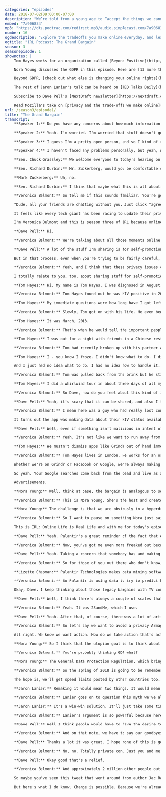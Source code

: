 ```yaml
---
categories: "episodes"
date: 2018-07-02T09:00:00-07:00
description: "We’re told from a young age to “accept the things we cannot change.” But should this be the case online as well? We click “Accept” every day, but often don’t know what we’re giving away. Is it a fair trade, and should we demand a better bargain? [Veronica Belmont](https://twitter.com/Veronica) and special guest [Dave Pell](https://twitter.com/davepell) explore if what we get for what we give online is a good deal. We hear how one man’s HIV status was exposed without permission, how a massive data-mining company is using our information to predict how we'll behave, and why on earth our email inboxes are filling up with privacy policies."
embed: "7a906834"
mp3: "https://dts.podtrac.com/redirect.mp3/audio.simplecast.com/7a906834.mp3"
number: 16
ogdescription: "Explore the tradeoffs you make online everyday, and learn why on earth your email inbox is filling up with privacy policies."
ogtitle: "IRL Podcast: The Grand Bargain"
season: 3
seasonepisode: 1
shownotes: |
    Tom Hayes works for an organization called [Beyond Positive](http://www.beyondpositive.org/).

    Nora Young discusses the GDPR in this episode. Here are [13 more things you need to know about the GDPR](https://blog.mozilla.org/internetcitizen/2018/05/23/gdpr-mozilla/).

    Beyond GDPR, [check out what else is changing your online rights](http://blog.mozilla.org/internetcitizen/2018/06/25/changes-to-online-rights/).

    The rest of Jaron Lanier's talk can be heard on [TED Talks Daily](https://player.fm/series/tedtalks-audio/how-we-need-to-remake-the-internet-jaron-lanier).

    Subscribe to Dave Pell's [NextDraft newsletter](https://nextdraft.com/).

    Read Mozilla's take on [privacy and the trade-offs we make online](https://www.mozilla.org/internet-health/privacy-security/).
url: /season3/episode1/
title: "The Grand Bargain"
transcript: |
    **Speaker 1:** Do you have any concerns about how much information you've got available online?

    **Speaker 2:** Yeah. I'm worried. I'm worried that stuff doesn't go away. They could sell my information, right, to Russians?

    **Speaker 3:** I guess I'm a pretty open person, and so I kind of realize that all of the information is already available about me, so I just have to be an open book and be okay with that.

    **Speaker 4:** I haven't faced any problems personally, but yeah, what I see or listen to on the TV does concern me.

    **Sen. Chuck Grassley:** We welcome everyone to today's hearing on Facebook social media privacy, and the use and abuse of data. Although not unprecedented-

    **Sen. Richard Durbin:** Mr. Zuckerberg, would you be comfortable sharing with us the name of the hotel you stayed in last night?

    **Mark Zuckerberg:** Uh, no.

    **Sen. Richard Durbin:** I think that maybe what this is all about: your right to privacy, the limits of your right to privacy and how much you give away.

    **Veronica Belmont:** So tell me if this sounds familiar. You're going about your day, jamming on your laptop and you open an app because you're, I don't know, trying to chat with your friends. Suddenly, a window pops open announcing a new privacy agreement, an agreement between you and Big Company X. And yeah, you're going to agree. You scroll to the bottom, click that little button and agree to whatever they want. It feels like we're entering into these bargains every day of our life, bargains where we're giving something up for all that free stuff, but what exactly?

    "Dude, all your friends are chatting without you. Just click "agree." And listen, I very much get it. We're busy and we're all vaguely aware that online life means entering into these agreements, dozens, hundreds of them every year. But here's the thing: The more our real lives play out online, the bigger the stakes get. That's why we're launching season three of IRL with a deep dive into privacy, all the bits of privacy we sign away when we sign up for video conferences, say, or email or hotel bookings or, well, kind of everything.

    It feels like every tech giant has been racing to update their privacy policies these days so we wanted to ask. What did we just sign up for? What is this bargain? All season long, we're looking at the things you gained and the things you lose when you make those deals with the powers that be. And along the way, we want to figure out how can we start demanding a better deal if we don't like the one on the table.

    I'm Veronica Belmont and this is season three of IRL because online life is real life. So I have a very special copilot with me for today's ride. He's the founder and content curator of the Next Draft Newsletter, where every day you get the ten most important weird wonderful stories from anywhere on the internet, Dave Pell. Hi, Dave.

    **Dave Pell:** Hi.

    **Veronica Belmont:** We're talking about all those moments online where you share a little bit of your data, a little of yourself in exchange for all the internet's beautiful magic. Let's start with you. Are there things you wish you didn't have to hand over in the bargain?

    **Dave Pell:** A lot of the stuff I'm sharing is for self-promotion. In a way, I draw a line there that I'm sharing less personal stuff and more stuff about getting people to read my material or to follow me places or to sign up for my newsletter.

    But in that process, even when you're trying to be fairly careful, you're always sharing certain things. Sometimes that stuff isn't even being shared actively you know? You're sharing material about your purchasing habits and your credit that you don't even know you're sharing or you don't even know the company that has your information so it's pretty hard to avoid.

    **Veronica Belmont:** Yeah, and I think that these privacy issues can also often feel like a background concern, especially considering all the amazing stuff that we get, literally billions of dollars worth of free services developed for our enjoyment. And when I'm getting so much, do I really care that companies get some personal data in that bargain?

    I totally relate to you, too, about sharing stuff for self-promotion and all that comes with that, but there is that trade off. And this is where our first story actually comes in. It's about the times when losing privacy actually can mean losing everything.

    **Tom Hayes:** Hi. My name is Tom Hayes. I was diagnosed in August, 2011, which is seven years ago now.

    **Veronica Belmont:** Tom Hayes found out he was HIV positive in 2011.

    **Tom Hayes:** My immediate questions were how long have I got left to live? Will I ever have sex again? Will I ever have a relationship again?

    **Veronica Belmont:** Slowly, Tom got on with his life. He even began an anonymous blog called UK Positive Lad. It gained a big following. Meanwhile, Tom set himself a deadline.

    **Tom Hayes:** It was March, 2013.

    **Veronica Belmont:** That's when he would tell the important people in his life, family and friends, about his HIV status. There can be a whole raft of assumptions and mixed feelings that go along with disclosures like that, so he was working up a plan to do it right. In the end, he'd be able to open up to the people who mattered and, most important, he'd be in control of who knew what. That was the plan.

    **Tom Hayes:** I was out for a night with friends in a Chinese restaurant and my phone kept buzzing and buzzing and buzzing. I tried to ignore it again because I’m at a meal with friends and I try not to be rude and play with my phone at dinner. It kept going and going so I pulled it out and I looked. My ex-boyfriend and his friends were posting on my Facebook and other people's Facebooks and Twitter accounts that Tom has AIDS and he's going around infecting people.

    **Veronica Belmont:** Tom had recently broken up with his partner and his ex decided to get revenge by weaponizing what he knew about Tom's status.

    **Tom Hayes:** I - you know I froze. I didn't know what to do. I didn't know how to react. I turned my phone off and I put it back in my pocket and carried on with the evening as best I could. When I got home, I sat on the sofa and I turned my phone back on. I read these hundreds of messages. Half of them were very supportive. The other half of them were basically burn the witch. He's got AIDS. He should be in prison. He should be killed.

    And I just had no idea what to do. I had no idea how to handle it. I sat there for hours reading every single one of these 300 or 400 messages. And by two o'clock in the morning, I had made the decision that the only way out of this was to kill myself. I put a plan together to go into the city center and jump off of one of the highest bridges in the city center. I was getting dressed and then my friend, Ben, came in from a night out. He asked what was going on and I just broke down into tears.

    **Veronica Belmont:** Tom was pulled back from the brink but he still had to figure out how to go on living after his privacy and his safety had been stolen.

    **Tom Hayes:** I did a whirlwind tour in about three days of all my friends and family and told them. And everybody was so supportive. It's sad it took a crisis point like somebody outing me to sort of force my hand. It hurt because, not only was it somebody revealing something so very personal that was then out there and it wasn't their place to reveal, but it hurt doubly because it was somebody who I'd spent six to nine months of my live in a relationship with, who I'd made a conscious decision to share this secret part of me with. They had weaponized my HIV status and used it against me to get revenge. It just make me feel sick to the bottom of my stomach when it was happening.

    **Veronica Belmont:** So Dave, how do you feel about this kind of information being so easy to share these days? It's  something like that that can be so life-changing can be shared to hundreds, thousands of people instantaneously.

    **Dave Pell:** Yeah, it's scary that it can be shared, and also I think what's really telling from that story is the feeling you have when that information gets out there and you start getting attacked from every end. Sometimes it's people attacking you. Sometimes it's strangers. Sometimes it's even bots, but you don't necessarily know what's coming at you. When it's really happening, there's such a sense of internal panic and you listen to a story that's so much more personal and about so much more about a traumatic topic. You can just give yourself some idea of how terrible it is. It really is a bad feeling when that happens.

    **Veronica Belmont:** I mean here was a guy who had really lost control of his personal data and through no fault of his own. He hadn't publicized it. He just shared something with someone he thought he could trust. Tom's story actually reminds me of a recent news piece about the gay dating app, Grindr. They've got millions of users and while they aren't in a personal relationship with the Grindr app, they are trusting it in a really powerful way.

    It turns out the app was making data about their HIV status available to two other companies. Grindrs’ users were sharing private information expecting to just get dating services in return. But they got a massive breach of privacy in the bargain, too.  That's millions of people just like Tom who then had to wonder who knew what about them and here's the kicker. Every one of them had clicked agree to Grindr's terms and conditions, which made that privacy breach perfectly legal. In Grindr's case, it wasn't malicious, but there is still this fallout. And that's the thing. Right? All those little seemingly benign decisions that we're allowing others to make on our behalf, they're not neutral. There's a lot at stake.

    **Dave Pell:** Well, even if something isn't malicious in intent of somebody who shared your information or a software that shared your information with other software, it still feels malicious when it happens, whether it's people talking behind your back or software talking behind your back. That's why I always say the only privacy policy that really matters is your own. You can't really not use credit cards and not share anything on the internet.

    **Veronica Belmont:** Yeah. It's not like we want to run away from all these free services entirely. They do actually have value. That's why they're there. That's why we're there on them. But at the same time, there's that balance of understanding what's potentially at stake. Here's Tom Hayes again.

    **Tom Hayes:** We mustn't dismiss apps like Grindr out of hand immediately because they have a purpose, whether it's finding sex, finding love, or finding support for something like HIV. I just think we as users and companies like Grindr and our government as well need to think very seriously about data protection but also our data rights on what should we expect from companies that hold our data.

    **Veronica Belmont:** Tom Hayes lives in London. He works for an organization called Beyond Positive. I've got a link in the show notes for you.

    Whether we're on Grindr or Facebook or Google, we're always making these trades. A bit of personal data for a free service, but how deep does that bargain go and can any of us really demand a new one?

    So yeah. Your Google searches come back from the dead and live as advertisements, cookies trail behind you like you're a Keebler elf, and now some shops are notified the moment you walk through the door. These little privacy grabs crop up everywhere and there's usually one big money shaped reason.

    Advertisements.

    **Nora Young:** Well, think at base, the bargain is analogous to something that we're familiar with, which is the bargain that we make when we watch network broadcast TV. Right? You agree to be exposed to advertising in exchange for being at somewhat of a targeted demographic and getting free programming in exchange for that.

    **Veronica Belmont:** This is Nora Young. She's the host and creator of the tech podcast and radio show Spark on CBC. She's also the author of The Virtual Self.

    **Nora Young:** The challenge is that we are obviously in a hyperdrive state of targeting and micro targeting in a way that really has no parallel with our earlier analog era. There's obviously a lot of benefits to that. There's access to bottom up continually refreshed, highly dynamic sources of information that can be used in the public interest. The negative side of that, there are proprietary businesses that feel like they own our data and that is very dangerous. In many ways, I feel like we entered into this world using a lot of legacy systems for a largely analog era.

    **Veronica Belmont:** So I want to pause on something Nora just said, the idea of legacy systems from the analog era. That's so important. We're still thinking about these bargains the way we thought about TV advertising. In a lot ways, we haven't updated them to fit the realities of the digital age.

    This is IRL: Online Life is Real Life and with me for today's episode is Dave Pell, founder of the Next Draft newsletter. I've been a subscriber for many, many years. So Dave, just to underline how out of whack these legacy systems have become, we can't continue without mentioning data harvesters like Cambridge Analytica, those jumbo political targeting apparatuses that feed off all the personal data that we're really giving up. The thing that's really freaked me out was the story of Palantir Technologies. Dave, I imagine you've heard about this.

    **Dave Pell:** Yeah. Palantir's a great reminder of the fact that everybody you think knows all your information, it's the people you haven't heard of or don't know much about that know even more about you. So Palantir is a great example of that.

    **Veronica Belmont:** Now, you've got me even more freaked out because I feel like I tend to know about the people who know about my information. Now, I'm like who do I not even know knows about my information.

    **Dave Pell:** Yeah. Taking a concern that somebody has and making them feel even worse is sort of my brand.

    **Veronica Belmont:** So for those of you out there who don't know, Palantir really into data mining, kind of like Cambridge Analytica. It makes its money harvesting massive amounts of data points from financial records, from online reservations, from social media postings, really wherever its 2,000 engineers can get them. Then, it uses the portrait of people that emerges to help its clients. It was created by the billionaire Peter Thiel. He is one of the guys who started PayPal. Palantir started out as a way to help the CIA and the FBI comb through data and find international terrorists, but it didn't end there. Lizette Chapman is a journalist over at Bloomberg who writes about Palantir.

    **Lizette Chapman:** Palantir Technologies makes data mining software. The software pulls together different chunks of data, different data silos that previously couldn't be connected and it pulls them all together in one spot and then mines them for meaning. It pulls up different connections that would otherwise be impossible to see by the human eye. For example, it is used in law enforcement agencies in Chicago, in New York, in New Orleans, and in Los Angeles. In Los Angeles for example, one of the ways that officers there have used it and are continuing to use it is to identify people of interest that could be potentially a higher likelihood, according to the officers, of committing crime. Kind of like Minority Report kind of predictive policing.

    **Veronica Belmont:** So Palantir is using data to try to predict how people will behave. Just by having data points that are similar to criminals in the past, you become a suspect. You're treated as a criminal. Lizette summarized the problem brilliantly in a recent article. She wrote that with Palantir "data is destiny." And in case you're thinking that's somebody else's problem, I don't have friends with dirty data points, well not so fast. Palantir isn't just for law enforcement anymore. As the company looked for more profits, they started doing deals with Coca-Cola, with Nasdaq, with Walmart. Half it's revenue now comes from the private sector, which means this hard core terrorist tempting software has been trained on, well, you.

    Okay, Dave. I keep thinking about those legacy bargains with TV companies that Nora Young mentioned and I just think the old advice to read the fine print isn't nearly good enough anymore. If things go all Minority Report on us, do you think we're going to end up with a dramatic confrontation here between the all seeing privacy busting authorities and some kind of, I don't know, privacy renegades?

    **Dave Pell:** Well, I think there's always a couple of scales that people use to measure these things. One thing about Palantir is we hear about all the information they have on us individually. As people hear that, I think they tend to think well, I'm not doing anything wrong, so I'm willing to pay the price of having people know my information if that means they'll also know the information of somebody who might be up to no good. Recently, there was a serial killer in California who was arrested based on DNA that was found at one of the genealogy sites.

    **Veronica Belmont:** Yeah. It was 23andMe, which I use.

    **Dave Pell:** Yeah. After that, of course, there was a lot of articles about how much we're sharing right down to our DNA. And on one hand, you'd expect people to be a little concerned about that, but on the other hand they're thinking well if it means they're going to catch serial killers, maybe that's a deal I'm willing to make. It really never comes into play as being a personal issue or a real big factor for you personally until that information is either weaponized, used against you, or it feels personal. In the election when Cambridge Analytica used some of our information against us in a way on an area that we felt so sensitive about, which is politics, that's one of the first times I think people really started to take it personally and think wait, if I'm sharing information that can ultimately be used to get a result that I don't want, now I'm starting to get mad.

    **Veronica Belmont:** So let's say we want to avoid a privacy Armageddon, say we do manage to hammer out a better agreement, what exactly would that be?

    All right. We know we want action. How do we take action that's actually big enough, substantial enough to help me wrestle with a beast as big as Palantir? Here's Nora Young again.

    **Nora Young:** So I think that the utopian goal is to think about a new way in which we can share information with the public, we can share information with research and so forth and get the benefits out of it, but we can protect our privacy at the same time. I think something that is a good first step is what the European Union has just brought in, the GDPR.

    **Veronica Belmont:** You're probably thinking GDP what?

    **Nora Young:** The General Data Protection Regulation, which brings in a lot more control over what is being done with data.

    **Veronica Belmont:** So the spring of 2018 is going to be remembered as the great privacy agreement flood. You remember those weird few weeks there, when all of a sudden everybody wanted you to agree to a new set of rules. That flood was because of the GDPR, the European Union's new online privacy regulation. It messed things up for a lot of companies that had gotten used to some pretty handsy relations with your data. But after GDPR, they had to come asking you for permission. The ins and outs of GDPR can feel a little wonky. But imagine it this way. You're online company X, and you're used to driving on the Autobahn. Wind in your hair. No speed limits. Then all of a sudden. You cross the border into GDPR land. Suddenly you're going to get fined for the exact same behavior. You can get fined 4% of your annual global revenue. Facebook's revenue, just for example, is about $27 billion, so yeah 4% of 27 billion, it's more than the output of some countries. In fact on day one of GDPR being implemented. Facebook and Google were hit with $8.8 billion in lawsuits. So that speed limit in GDPR land actually matters. A lot.

    The hope is, we'll get speed limits posted by other countries too. But the plan is far from perfect. Some say it'll strangle the growth of new startups. And then there's what they call dark patterns. All those sneaky ways companies get you to sign away your rights by making things too annoying or too cumbersome to bother protecting them. In the end we may have to dream bigger than a bunch of speed limits. Maybe a lot bigger. If you want to find out more I've got a link to a Mozilla article in the show notes. It's got the 13 things you need to know about GDPR. One of the most optimistic Visions for a genuinely new bargain, is coming from the Silicon Valley guru, and all-around brilliant guy Jaron Lanier. At the 2018 Ted conference in Vancouver, Lanier laid out an argument for an alternative to the ad driven strategy that's been dominating the internet and interfering with our privacy, all this time. Here's Jaron Lanier talking about our duty to always be remaking the internet.

    **Jaron Lanier:** Remaking it would mean two things. It would mean first that many people, those who could afford to, would actually pay for these things. You'd pay for search. You'd pay for social networking. How would you pay? Maybe with a subscription fee. Maybe with micropayments as you use them. There's a lot of options. If some of you were recoiling and you're thinking oh my god, I would never pay for these things. How could you ever get anyone to pay. I want to remind you of something that just happened. Around the same time that companies like Google and Facebook were formulating their free idea. A lot of cyber culture also believed that in the future televisions and movies would be created in the same way. Kind of like the Wikipedia. But then, companies like Netflix, Amazon, HBO, said actually you know, subscribe. We'll give you great TV. And it worked. We now are in this period called peak TV. Right? So, sometimes when you pay dor stuff things get better. We can imagine a hypothetical world of peak social media. What would that be like? It would mean when you get on you can get really useful authoritative medical advice instead of cranks. It could mean when you want to get factual information, there's not a bunch of weird paranoid conspiracy theories. We can imagine this wonderful other possibility. I dream...

    **Veronica Belmont:** Lanier goes on to question this myth we've all bought into. The idea that this is the only possible way for the internet to work. He says if we can just get past those preconceptions ...

    **Jaron Lanier:** It's a win-win solution. It'll just take some time to figure it out. A lot of details to workout. Totally doable. I don't believe our species can survive unless we fix this. We cannot have a society in which if two people wish to communicate, the only way that can happen is if it's financed by a third person who wishes to manipulate them.

    **Veronica Belmont:** Lanier's argument is so powerful because here you've got a guy who knows Silicon Valley. Who spent his whole life being ten steps ahead of what the industry is doing and where it's moving. And he's saying this whole bargain can be rewritten. Not only that, it has to be rewritten. The rest of Jaron Lanier is talk can be heard on TED Talks daily or wherever you listen to podcasts. Ted actually has a new podcast called work-life with Adam Grant, that is worth checking out too. So Dave, when you listen to Lanier's version of a better internet, how practical does that sound to you?

    **Dave Pell:** Well I think people would have to have the desire to do something like that. I mean he said that if we keep more of our privacy intact and maybe pay for some services as it's a win-win. But I think if you ask the average internet user watching porn from their laptop without paying for it is the win-win that they're looking for. So people people will share this information. I don't really see this grand bargain as that much of a realistic future but it's not because it's not a good idea and it wouldn't necessarily be a better internet. The problem is, is that people have to value privacy. Privacy is a currency on the web like anything else, and at this point we value privacy at a lower rate than we value dollars.

    **Veronica Belmont:** And on that note, we have to say our goodbyes. Dave Pell thank you so much for being my co-pilot on this episode.

    **Dave Pell:** Thanks a lot it was great. I hope none of this is going to get out to the public.

    **Veronica Belmont:** No, no. Totally private con. Just you and me. This is just meant to be a conversation between two like-minded folks.

    **Dave Pell:** Okay good that's a relief.

    **Veronica Belmont:** And approximately 2 million other people out there in the podcast listening world. We've got a link to Dave Pell's Next Draft newsletter over in the show notes.

    So maybe you've seen this tweet that went around from author Jac Rayner. It goes like this: "Dear Amazon, I bought a toilet seat because I needed one. I do not collect them. I'm not a toilet seat addict. No matter how temptingly you email me, I'm not going to think, oh go on then just one more toilet seat. I'll treat myself." It's a pretty good tweet. Like a hundred thousand retweets  sort of good. But the fact is, we're all being chased around the internet by toilet seat advertisements. Because just living our lives we're  handing over reams of data. And that data is being sold to big toilet, big pharma, and big everything else. The targeted ads that result can be creepy. But we know by now they're also a symptom of way bigger issues underneath. The GDPR tries to get at those issues. It's a start. But we've got a long way to go. And honestly I don't know if Jaron Lanier's vision of an internet golden age is the answer. After all, if we did start paying for privacy. That might leave those who can't afford it, out in the cold.

    But here's what I do know. Change is possible. Because we're already starting to demand a new relationship with the powers-that-be. And we understand it now. We get these bargains touch every part of our lives. Online and off. Season three of IRL is all about how we negotiate those new deals. It's everyday people, and a few tech giant monopolies, coming to the table and saying okay, status quo isn't good enough anymore. Time for a new deal. Because online life isn't just an add-on anymore. It's a reflection of what makes us human. And I figure that means we've got a lot of incentive to make it more humane. For more of Mozilla's take on privacy and the trade-offs we make online, check out the show notes for this episode at irlpodcast.org. IRL is an original podcast for Mozilla, and not-for-profit behind the Firefox browser. I'm Veronica  Belmont, and I'll see you online. Until we catch up again, IRL. Like I never heard that phrase before in my life and I was like Bob's your uncle. Who's Bob? What? What is that? Huh?
---
```

